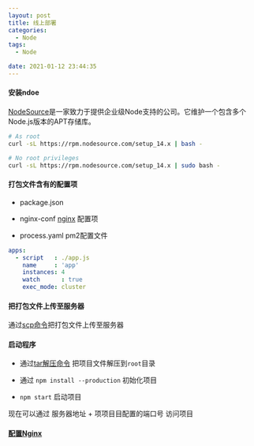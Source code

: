 ```yaml
---
layout: post
title: 线上部署
categories:
  - Node
tags:
  - Node

date: 2021-01-12 23:44:35
---
```


#### 安装ndoe

[NodeSource](https://github.com/nodesource/distributions)是一家致力于提供企业级Node支持的公司。它维护一个包含多个Node.js版本的APT存储库。

```bash
# As root
curl -sL https://rpm.nodesource.com/setup_14.x | bash -

# No root privileges 
curl -sL https://rpm.nodesource.com/setup_14.x | sudo bash -
```

#### 打包文件含有的配置项

+ package.json

+ nginx-conf [nginx](/posts/a477be03) 配置项

+ process.yaml pm2配置文件 

```yaml
apps:
  - script   : ./app.js
    name     : 'app'
    instances: 4
    watch	   : true
    exec_mode: cluster
```

#### 把打包文件上传至服务器

通过[scp命令](/posts/b2a05287/#scp)把打包文件上传至服务器

#### 启动程序

+ 通过[tar解压命令](posts/7375f30c/#打包) 把项目文件解压到`root`目录

+ 通过  `npm install --production` 初始化项目

+ `npm start` 启动项目

现在可以通过 服务器地址 + 项项目目配置的端口号 访问项目

#### [配置Nginx](/posts/a477be03)